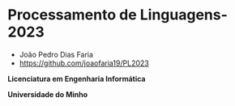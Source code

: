 # Processamento de Linguagens-2023

* João Pedro Dias Faria
* https://github.com/joaofaria19/PL2023

**Licenciatura em Engenharia Informática**

**Universidade do Minho**
